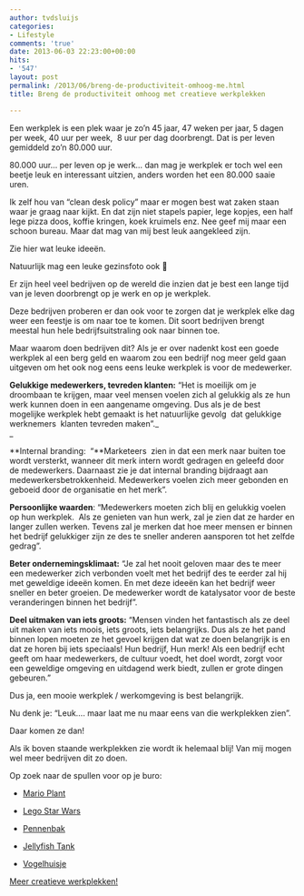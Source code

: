 ```yaml
---
author: tvdsluijs
categories:
- Lifestyle
comments: 'true'
date: 2013-06-03 22:23:00+00:00
hits:
- '547'
layout: post
permalink: /2013/06/breng-de-productiviteit-omhoog-me.html
title: Breng de productiviteit omhoog met creatieve werkplekken

---
```

Een werkplek is een plek waar je zo&#8217;n 45 jaar, 47 weken per jaar, 5 dagen per week, 40 uur per week,  8 uur per dag doorbrengt. Dat is per leven gemiddeld zo&#8217;n 80.000 uur.

80.000 uur&#8230; per leven op je werk&#8230; dan mag je werkplek er toch wel een beetje leuk en interessant uitzien, anders worden het een 80.000 saaie uren. <!--more-->

Ik zelf hou van &#8220;clean desk policy&#8221; maar er mogen best wat zaken staan waar je graag naar kijkt. En dat zijn niet stapels papier, lege kopjes, een half lege pizza doos, koffie kringen, koek kruimels enz. Nee geef mij maar een schoon bureau. Maar dat mag van mij best leuk aangekleed zijn.

Zie hier wat leuke ideeën.

Natuurlijk mag een leuke gezinsfoto ook 🙂

Er zijn heel veel bedrijven op de wereld die inzien dat je best een lange tijd van je leven doorbrengt op je werk en op je werkplek.

Deze bedrijven proberen er dan ook voor te zorgen dat je werkplek elke dag weer een feestje is om naar toe te komen. Dit soort bedrijven brengt meestal hun hele bedrijfsuitstraling ook naar binnen toe.

Maar waarom doen bedrijven dit? Als je er over nadenkt kost een goede werkplek al een berg geld en waarom zou een bedrijf nog meer geld gaan uitgeven om het ook nog eens eens leuke werkplek is voor de medewerker.

**Gelukkige medewerkers, tevreden klanten:** &#8220;Het is moeilijk om je droombaan te krijgen, maar veel mensen voelen zich al gelukkig als ze hun werk kunnen doen in een aangename omgeving. Dus als je de best mogelijke werkplek hebt gemaakt is het natuurlijke gevolg  dat gelukkige werknemers  klanten tevreden maken&#8221;._  
_ 

**Internal branding:  &#8220;**Marketeers  zien in dat een merk naar buiten toe wordt versterkt, wanneer dit merk intern wordt gedragen en geleefd door de medewerkers. Daarnaast zie je dat internal branding bijdraagt aan medewerkersbetrokkenheid. Medewerkers voelen zich meer gebonden en geboeid door de organisatie en het merk&#8221;.

**Persoonlijke waarden**: &#8220;Medewerkers moeten zich blij en gelukkig voelen op hun werkplek.  Als ze genieten van hun werk, zal je zien dat ze harder en langer zullen werken. Tevens zal je merken dat hoe meer mensen er binnen het bedrijf gelukkiger zijn ze des te sneller anderen aansporen tot het zelfde gedrag&#8221;.

**Beter ondernemingsklimaat:** &#8220;Je zal het nooit geloven maar des te meer een medewerker zich verbonden voelt met het bedrijf des te eerder zal hij met geweldige ideeën komen. En met deze ideeën kan het bedrijf weer sneller en beter groeien. De medewerker wordt de katalysator voor de beste veranderingen binnen het bedrijf&#8221;.

**Deel uitmaken van iets groots:** &#8220;Mensen vinden het fantastisch als ze deel uit maken van iets moois, iets groots, iets belangrijks. Dus als ze het pand binnen lopen moeten ze het gevoel krijgen dat wat ze doen belangrijk is en dat ze horen bij iets speciaals! Hun bedrijf, Hun merk! Als een bedrijf echt geeft om haar medewerkers, de cultuur voedt, het doel wordt, zorgt voor een geweldige omgeving en uitdagend werk biedt, zullen er grote dingen gebeuren.&#8221;

Dus ja, een mooie werkplek / werkomgeving is best belangrijk.

Nu denk je: &#8220;Leuk&#8230;. maar laat me nu maar eens van die werkplekken zien&#8221;.

Daar komen ze dan!

Als ik boven staande werkplekken zie wordt ik helemaal blij! Van mij mogen wel meer bedrijven dit zo doen.

Op zoek naar de spullen voor op je buro:

</p> 

  * <a href="http://www.etsy.com/listing/114891359/super-mario-inspired-big-potted-piranha?ref=sr_gallery_11&ga_search_query=mario+plant&ga_view_type=gallery&ga_ship_to=NL&ga_search_type=all&ga_facet=mario+plant" target="_blank">Mario Plant</a>


  * <a href="http://www.play.com/Toys/Toys/4-/33547074/-/Product.html" target="_blank">Lego Star Wars</a>


  * <a href="http://www.thinkgeek.com/product/11f1/" target="_blank">Pennenbak</a>


  * <a href="http://www.megagadgets.nl/jellyfish-tank.html" target="_blank">Jellyfish Tank</a>


  * <a href="http://www.gadgethouse.nl/spinning-hat-vogelhuisje-radio-fm-mp3-p82017.html" target="_blank">Vogelhuisje</a>
</ul> 

[Meer creatieve werkplekken!](http://officesnapshots.com/)